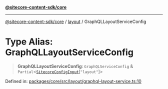 [**@sitecore-content-sdk/core**](../../README.md)

***

[@sitecore-content-sdk/core](../../README.md) / [layout](../README.md) / GraphQLLayoutServiceConfig

# Type Alias: GraphQLLayoutServiceConfig

> **GraphQLLayoutServiceConfig**: `GraphQLServiceConfig` & `Partial`\<[`SitecoreConfigInput`](../../config/type-aliases/SitecoreConfigInput.md)\[`"layout"`\]\>

Defined in: [packages/core/src/layout/graphql-layout-service.ts:10](https://github.com/Sitecore/xmc-jss-dev/blob/171a564b4cd6bd5a7eef15aa45c0e2689d16cb88/packages/core/src/layout/graphql-layout-service.ts#L10)
